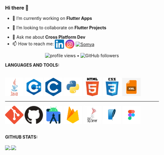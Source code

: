 ### Hi there 👋

<!--
**PranavPrakasan07/PranavPrakasan07** is a ✨ _special_ ✨ repository because its `README.md` (this file) appears on your GitHub profile.
Here are some ideas to get you started:
-->

- 🔭 I’m currently working on **Flutter Apps**
<!-- - 🌱 I’m currently learning ****-->
- 👯 I’m looking to collaborate on **Flutter Projects**
<!-- 🤔 I’m looking for help with **ML in App-Dev**-->
- 💬 Ask me about **Cross Platform Dev**
- 📫 How to reach me:  <a href="https://www.linkedin.com/in/somya-khatri-07b86a19b/" target="blank"><img align="center" src="https://github.com/PranavPrakasan07/PranavPrakasan07/blob/main/linkedin.png" alt="Somya" height="30" width="30" /></a> 
<a href="https://www.instagram.com/somyayayayaa/?hl=en" target="blank"><img align="center" src="https://github.com/PranavPrakasan07/PranavPrakasan07/blob/main/instagram.png" alt="Somya" height="30" width="30" /></a>
 <a href="https://twitter.com/Somya1911" target="blank"><img align="center" src="" alt="Somya" height="30" width="30" /></a> 
<!--
- 😄 Pronouns: ...
- ⚡ Fun fact: ...
-->

<p align="center">
  <img src="https://gpvc.arturio.dev/PranavPrakasan07" alt="profile views"> •  
  <img alt="GitHub followers" src="https://img.shields.io/github/followers/PranavPrakasan07?label=PranavPrakasan07&style=social">
</p>


**LANGUAGES AND TOOLS:**  
<br/><br/>
<code><img height="60" width="60" src="https://github.com/PranavPrakasan07/PranavPrakasan07/blob/main/java.jpeg"></code>
<code><img height="60" width="60" src="https://github.com/PranavPrakasan07/PranavPrakasan07/blob/main/cpp.png"></code>
<code><img height="60" width="60" src="https://github.com/PranavPrakasan07/PranavPrakasan07/blob/main/c.png"></code>
<code><img height="60" width="60" src="https://raw.githubusercontent.com/github/explore/80688e429a7d4ef2fca1e82350fe8e3517d3494d/topics/python/python.png"></code>
<code><img height="60" width="60" src="https://raw.githubusercontent.com/github/explore/80688e429a7d4ef2fca1e82350fe8e3517d3494d/topics/html/html.png"></code>
<code><img height="60" width="60" src="https://raw.githubusercontent.com/github/explore/80688e429a7d4ef2fca1e82350fe8e3517d3494d/topics/css/css.png"></code>
<code><img height="60" width="60" src="https://github.com/PranavPrakasan07/PranavPrakasan07/blob/main/xml.jpg"></code>
***
<code><img height="60" width="60" src="https://github.com/Somya1911/Somya1911/blob/main/Git-removebg-preview.png"></code>
<code><img height="60" width="60" src="https://raw.githubusercontent.com/github/explore/80688e429a7d4ef2fca1e82350fe8e3517d3494d/topics/github-api/github-api.png"></code>
<code><img height="60" width="60" src="https://github.com/PranavPrakasan07/PranavPrakasan07/blob/main/androidstudio.png"></code>
<code><img height="60" width="60" src="https://github.com/PranavPrakasan07/PranavPrakasan07/blob/main/firebase.png"></code>
<code><img height="60" width="60" src="https://github.com/PranavPrakasan07/PranavPrakasan07/blob/main/sqlserver.jpg"></code>
<code><img height="60" width="60" src="https://github.com/PranavPrakasan07/PranavPrakasan07/blob/main/sqlite.png"></code>
<code><img height="60" width="60" src="https://github.com/PranavPrakasan07/PranavPrakasan07/blob/main/figma.jpg"></code>
<br/>
<br/>

**GITHUB STATS:**  
<br/>
<a href="https://github.com/PranavPrakasan07/PranavPrakasan07">
  <img align="center" src="https://github-readme-stats.vercel.app/api?username=PranavPrakasan07&show_icons=true&hide_border=false&title_color=ffffff&amp&icon_color=bb2acf&amp&text_color=daf7dc&amp&bg_color=191919"/>
</a>
<a href="https://github.com/PranavPrakasan07/PranavPrakasan07">
  <img align="center" height="195px" src="https://github-readme-stats.vercel.app/api/top-langs/?username=PranavPrakasan07&theme=dark&hide_langs_below=0" />
</a>
